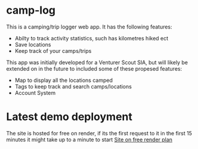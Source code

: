 # camp-log

This is a camping/trip logger web app.
It has the following features:
- Abilty to track activity statistics, such has kilometres hiked ect
- Save locations
- Keep track of your camps/trips

This app was initially developed for a Venturer Scout SIA, but will likely be extended on in the future to included some of these propesed features:
- Map to display all the locations camped
- Tags to keep track and search camps/locations
- Account System

# Latest demo deployment
The site is hosted for free on render, if its the first request to it in the first 15 minutes it might take up to a minute to start
[Site on free render plan](http://camp-log.onrender.com/)
